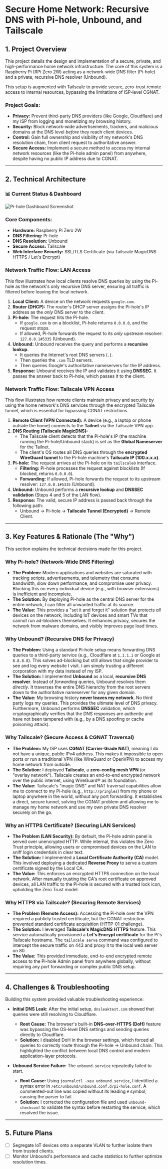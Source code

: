 # Secure Home Network: Recursive DNS with Pi-hole, Unbound, and Tailscale

## 1. Project Overview

This project details the design and implementation of a secure, private, and high-performance home network infrastructure. The core of this system is a Raspberry Pi (RPi Zero 2W) acting as a network-wide DNS filter (Pi-hole) and a private, recursive DNS resolver (Unbound).

This setup is augmented with Tailscale to provide secure, zero-trust remote access to internal resources, bypassing the limitations of ISP-level CGNAT.

### Project Goals:
* **Privacy:** Prevent third-party DNS providers (like Google, Cloudflare) and my ISP from logging and monetizing my browsing history.
* **Security:** Block network-wide advertisements, trackers, and malicious domains at the DNS level *before* they reach client devices.
* **Control:** Gain full ownership and visibility of my network's DNS resolution chain, from client request to authoritative answer.
* **Secure Access:** Implement a secure method to access my internal network resources (like the Pi-hole admin panel) from anywhere, despite having no public IP address due to CGNAT.

---

## 2. Technical Architecture

### 📊 Current Status & Dashboard 

![Pi-hole Dashboard Screenshot](images/Pi-Hole_Dashboard.png)

### Core Components:
* **Hardware:** Raspberry Pi Zero 2W
* **DNS Filtering:** Pi-hole
* **DNS Resolution:** Unbound
* **Secure Access:** Tailscale
* **Web Interface Security:** SSL/TLS Certificate (via Tailscale MagicDNS HTTPS / Let's Encrypt)

### Network Traffic Flow: LAN Access

This flow illustrates how local clients resolve DNS queries by using the Pi-hole as the network's only recursive DNS server, ensuring all traffic is filtered before leaving the local network.

1.  **Local Client:** A device on the network requests `google.com`.
2.  **Router (DHCP):** The router's DHCP server assigns the Pi-hole's IP address as the *only* DNS server to the client.
3.  **Pi-hole:** The request hits the Pi-hole.
    * If `google.com` is on a blocklist, Pi-hole returns `0.0.0.0`, and the request stops.
    * If allowed, Pi-hole forwards the request to its *only* upstream resolver: `127.0.0.1#5335` (Unbound).
4.  **Unbound:** Unbound receives the query and performs a **recursive lookup**.
    * It queries the Internet's root DNS servers (`.`).
    * Then queries the `.com` TLD servers.
    * Then queries Google's authoritative nameservers for the IP address.
5.  **Response:** Unbound receives the IP and validates it using **DNSSEC**. It passes the answer back to Pi-hole, which passes it to the client.

### Network Traffic Flow: Tailscale VPN Access

This flow illustrates how remote clients maintain privacy and security by using the home network's DNS services through the encrypted Tailscale tunnel, which is essential for bypassing CGNAT restrictions.

1.  **Remote Client (VPN Connected):** A device (e.g., a laptop or phone outside the home) connects to the **Tailnet** via the Tailscale VPN app.
2.  **DNS Routing (Tailscale MagicDNS):**
    * The Tailscale client detects that the Pi-hole's IP (the machine running the Pi-hole/Unbound stack) is set as the **Global Nameserver** for the Tailnet.
    * The client's OS routes all DNS queries through the **encrypted WireGuard tunnel** to the Pi-hole machine's **Tailscale IP (100.x.x.x)**.
3.  **Pi-hole:** The request arrives at the Pi-hole on its `tailscale0` interface.
    * **Filtering:** Pi-hole processes the request against blocklists (If blocked, returns `0.0.0.0`).
    * **Forwarding:** If allowed, Pi-hole forwards the request to its upstream resolver: `127.0.0.1#5335` (Unbound).
4.  **Unbound:** Unbound performs a **recursive lookup** and **DNSSEC validation** (Steps 4 and 5 of the LAN flow).
5.  **Response:** The valid, secure IP address is passed back through the following path:
    * Unbound $\rightarrow$ Pi-hole $\rightarrow$ **Tailscale Tunnel (Encrypted)** $\rightarrow$ Remote Client.
   
---

## 3. Key Features & Rationale (The "Why")

This section explains the technical decisions made for this project.

### Why Pi-hole? (Network-Wide DNS Filtering)

* **The Problem:** Modern applications and websites are saturated with tracking scripts, advertisements, and telemetry that consume bandwidth, slow down performance, and compromise user privacy. Blocking this on every individual device (e.g., with browser extensions) is inefficient and incomplete.
* **The Solution:** By deploying Pi-hole as the central DNS server for the entire network, I can filter all unwanted traffic at its source.
* **The Value:** This provides a "set it and forget it" solution that protects *all* devices on the network, including IoT devices and smart TVs that cannot run ad-blockers themselves. It enhances privacy, secures the network from malware domains, and visibly improves page load times.

### Why Unbound? (Recursive DNS for Privacy)

* **The Problem:** Using a standard Pi-hole setup means forwarding DNS queries to a third-party service (e.g., Cloudflare at `1.1.1.1` or Google at `8.8.8.8`). This solves ad-blocking but still allows that single provider to see and log every website I visit. I am simply trusting a different corporation with my data instead of my ISP.
* **The Solution:** I implemented **Unbound** as a local, **recursive DNS resolver**. Instead of *forwarding* queries, Unbound resolves them *directly*. It traverses the entire DNS hierarchy from the root servers down to the authoritative nameserver for any given domain.
* **The Value:** My browsing history **never leaves my network**. No third party logs my queries. This provides the ultimate level of DNS privacy. Furthermore, Unbound performs **DNSSEC** validation, which cryptographically verifies that the DNS responses are authentic and have not been tampered with (e.g., by a DNS spoofing or cache poisoning attack).

### Why Tailscale? (Secure Access & CGNAT Traversal)

* **The Problem:** My ISP uses **CGNAT (Carrier-Grade NAT)**, meaning I do not have a unique, public IPv4 address. This makes it impossible to open ports or run a traditional VPN (like WireGuard or OpenVPN) to access my home network from outside.
* **The Solution:** I deployed **Tailscale**, a **zero-config mesh VPN** (or "overlay network"). Tailscale creates an end-to-end encrypted network over the public internet, using WireGuard® as its foundation.
* **The Value:** Tailscale's "magic DNS" and NAT traversal capabilities allow me to connect to my Pi-hole (e.g., `http://pringles`) from my phone or laptop anywhere in the world, *without* any port forwarding. It establishes a direct, secure tunnel, solving the CGNAT problem and allowing me to manage my home network and use my own private DNS resolver securely on the go.

### Why an HTTPS Certificate? (Securing LAN Services)

* **The Problem (LAN Security):** By default, the Pi-hole admin panel is served over unencrypted HTTP. While internal, this violates the Zero Trust principle, allowing users or compromised devices on the LAN to sniff login credentials in clear text.
* **The Solution:** I implemented a **Local Certificate Authority (CA)** model. This involved deploying a dedicated **Reverse Proxy** to serve a custom certificate signed by the Local CA.
* **The Value:** This enforces an encrypted HTTPS connection on the local network. After manually trusting the CA's root certificate on approved devices, all LAN traffic to the Pi-hole is secured with a trusted lock icon, upholding the Zero Trust model.

### Why HTTPS via Tailscale? (Securing Remote Services)

* **The Problem (Remote Access):** Accessing the Pi-hole over the VPN required a publicly trusted certificate, but the CGNAT restriction prevented standard certificate acquisition (HTTP-01 challenge).
* **The Solution:** I leveraged **Tailscale's MagicDNS HTTPS** feature. This service automatically provisioned a **Let's Encrypt certificate** for the Pi's Tailscale hostname. The `tailscale serve` command was configured to intercept the secure traffic on 443 and proxy it to the local web server on 80.
* **The Value:** This provided immediate, end-to-end encrypted remote access to the Pi-hole Admin panel from anywhere globally, without requiring any port forwarding or complex public DNS setup.
  
---

## 4. Challenges & Troubleshooting

Building this system provided valuable troubleshooting experience:

* **Initial DNS Leak:** After the initial setup, `dnsleaktest.com` showed that queries were still resolving to Cloudflare.
    * **Root Cause:** The browser's built-in **DNS-over-HTTPS (DoH)** feature was bypassing the OS-level DNS settings and sending queries directly to Cloudflare.
    * **Solution:** I disabled DoH in the browser settings, which forced all queries to correctly route through the Pi-hole -> Unbound chain. This highlighted the conflict between local DNS control and modern application-layer protocols.

* **Unbound Service Failure:** The `unbound.service` repeatedly failed to start.
    * **Root Cause:** Using `journalctl -xeu unbound.service`, I identified a syntax error in `/etc/unbound/unbound.conf.d/pi-hole.conf`. A commented-out line was copied without its leading `#` symbol, causing the parser to fail.
    * **Solution:** I corrected the configuration file and used `unbound-checkconf` to validate the syntax before restarting the service, which resolved the issue.

---
## 5. Future Plans

* [ ] Segregate IoT devices onto a separate VLAN to further isolate them from trusted clients.
* [ ] Monitor Unbound's performance and cache statistics to further optimize resolution times.
